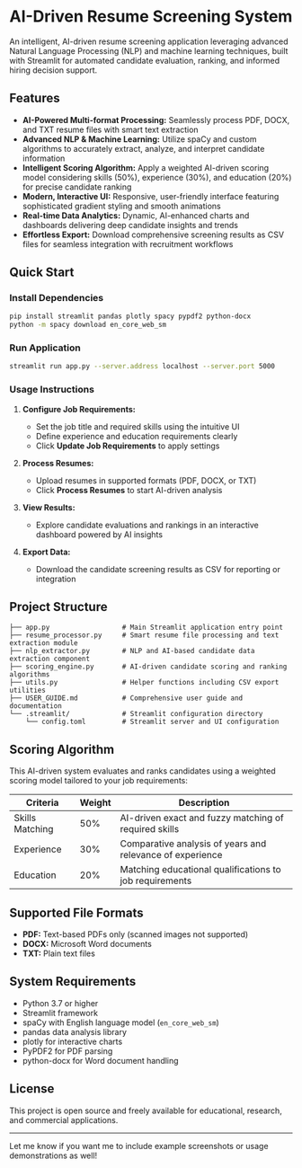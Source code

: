 # AI-Driven Resume Screening System

An intelligent, AI-driven resume screening application leveraging advanced Natural Language Processing (NLP) and machine learning techniques, built with Streamlit for automated candidate evaluation, ranking, and informed hiring decision support.

## Features

- **AI-Powered Multi-format Processing:** Seamlessly process PDF, DOCX, and TXT resume files with smart text extraction  
- **Advanced NLP & Machine Learning:** Utilize spaCy and custom algorithms to accurately extract, analyze, and interpret candidate information  
- **Intelligent Scoring Algorithm:** Apply a weighted AI-driven scoring model considering skills (50%), experience (30%), and education (20%) for precise candidate ranking  
- **Modern, Interactive UI:** Responsive, user-friendly interface featuring sophisticated gradient styling and smooth animations  
- **Real-time Data Analytics:** Dynamic, AI-enhanced charts and dashboards delivering deep candidate insights and trends  
- **Effortless Export:** Download comprehensive screening results as CSV files for seamless integration with recruitment workflows  

## Quick Start

### Install Dependencies

```bash
pip install streamlit pandas plotly spacy pypdf2 python-docx
python -m spacy download en_core_web_sm
```

### Run Application

```bash
streamlit run app.py --server.address localhost --server.port 5000
```

### Usage Instructions

1. **Configure Job Requirements:**  
   - Set the job title and required skills using the intuitive UI  
   - Define experience and education requirements clearly  
   - Click **Update Job Requirements** to apply settings  

2. **Process Resumes:**  
   - Upload resumes in supported formats (PDF, DOCX, or TXT)  
   - Click **Process Resumes** to start AI-driven analysis  

3. **View Results:**  
   - Explore candidate evaluations and rankings in an interactive dashboard powered by AI insights  

4. **Export Data:**  
   - Download the candidate screening results as CSV for reporting or integration  

## Project Structure

```
├── app.py                  # Main Streamlit application entry point  
├── resume_processor.py     # Smart resume file processing and text extraction module  
├── nlp_extractor.py        # NLP and AI-based candidate data extraction component  
├── scoring_engine.py       # AI-driven candidate scoring and ranking algorithms  
├── utils.py                # Helper functions including CSV export utilities  
├── USER_GUIDE.md           # Comprehensive user guide and documentation  
└── .streamlit/             # Streamlit configuration directory  
    └── config.toml         # Streamlit server and UI configuration  
```

## Scoring Algorithm

This AI-driven system evaluates and ranks candidates using a weighted scoring model tailored to your job requirements:

| Criteria       | Weight | Description                                                  |
|----------------|--------|--------------------------------------------------------------|
| Skills Matching| 50%    | AI-driven exact and fuzzy matching of required skills         |
| Experience     | 30%    | Comparative analysis of years and relevance of experience    |
| Education      | 20%    | Matching educational qualifications to job requirements      |

## Supported File Formats

- **PDF:** Text-based PDFs only (scanned images not supported)  
- **DOCX:** Microsoft Word documents  
- **TXT:** Plain text files  

## System Requirements

- Python 3.7 or higher  
- Streamlit framework  
- spaCy with English language model (`en_core_web_sm`)  
- pandas data analysis library  
- plotly for interactive charts  
- PyPDF2 for PDF parsing  
- python-docx for Word document handling  

## License

This project is open source and freely available for educational, research, and commercial applications.

***

Let me know if you want me to include example screenshots or usage demonstrations as well!
